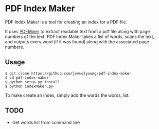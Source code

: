 PDF Index Maker
========

PDF Index Maker is a tool for creating an index for a PDF file.

It uses <a href="http://www.unixuser.org/~euske/python/pdfminer/">PDFMiner</a> to extract readable text from a pdf file along with 
page numbers of the text. PDF Index Maker takes a list of words, scans the text, and outputs every word (if it was found) along with the associated page numbers.

Usage
------
    $ git clone https://github.com/jemuelyoung/pdf-index-maker
    $ cd pdf-index-maker
    $ python setup.py install
    $ python indexMaker.py

To make create an index, simply add the words the words_list.

TODO
-----
* Get words list from command line